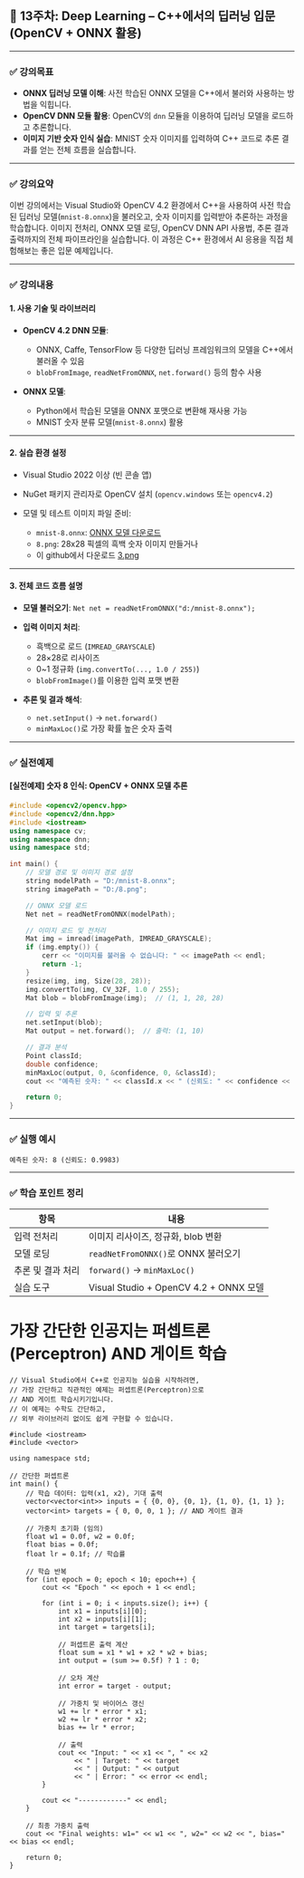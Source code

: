 ## 📘 13주차: Deep Learning – C++에서의 딥러닝 입문 (OpenCV + ONNX 활용)

---

### ✅ 강의목표

* **ONNX 딥러닝 모델 이해**: 사전 학습된 ONNX 모델을 C++에서 불러와 사용하는 방법을 익힙니다.
* **OpenCV DNN 모듈 활용**: OpenCV의 `dnn` 모듈을 이용하여 딥러닝 모델을 로드하고 추론합니다.
* **이미지 기반 숫자 인식 실습**: MNIST 숫자 이미지를 입력하여 C++ 코드로 추론 결과를 얻는 전체 흐름을 실습합니다.

---

### ✅ 강의요약

이번 강의에서는 Visual Studio와 OpenCV 4.2 환경에서 C++을 사용하여 사전 학습된 딥러닝 모델(`mnist-8.onnx`)을 불러오고, 숫자 이미지를 입력받아 추론하는 과정을 학습합니다. 이미지 전처리, ONNX 모델 로딩, OpenCV DNN API 사용법, 추론 결과 출력까지의 전체 파이프라인을 실습합니다. 이 과정은 C++ 환경에서 AI 응용을 직접 체험해보는 좋은 입문 예제입니다.

---

### ✅ 강의내용

#### 1. 사용 기술 및 라이브러리

* **OpenCV 4.2 DNN 모듈**:

  * ONNX, Caffe, TensorFlow 등 다양한 딥러닝 프레임워크의 모델을 C++에서 불러올 수 있음
  * `blobFromImage`, `readNetFromONNX`, `net.forward()` 등의 함수 사용

* **ONNX 모델**:

  * Python에서 학습된 모델을 ONNX 포맷으로 변환해 재사용 가능
  * MNIST 숫자 분류 모델(`mnist-8.onnx`) 활용

---

#### 2. 실습 환경 설정

* Visual Studio 2022 이상 (빈 콘솔 앱)
* NuGet 패키지 관리자로 OpenCV 설치 (`opencv.windows` 또는 `opencv4.2`)
* 모델 및 테스트 이미지 파일 준비:

  * `mnist-8.onnx`: [ONNX 모델 다운로드](https://github.com/onnx/models/blob/main/validated/vision/classification/mnist/model/mnist-8.onnx)
  * `8.png`: 28x28 픽셀의 흑백 숫자 이미지 만들거나
  * 이 github에서 다운로드 [3.png](https://github.com/jcshim/cpp/edit/main/book3.png)
---

#### 3. 전체 코드 흐름 설명

* **모델 불러오기**:
  `Net net = readNetFromONNX("d:/mnist-8.onnx");`

* **입력 이미지 처리**:

  * 흑백으로 로드 (`IMREAD_GRAYSCALE`)
  * 28×28로 리사이즈
  * 0\~1 정규화 (`img.convertTo(..., 1.0 / 255)`)
  * `blobFromImage()`를 이용한 입력 포맷 변환

* **추론 및 결과 해석**:

  * `net.setInput()` → `net.forward()`
  * `minMaxLoc()`로 가장 확률 높은 숫자 출력

---

### ✅ 실전예제

#### \[실전예제] 숫자 8 인식: OpenCV + ONNX 모델 추론

```cpp
#include <opencv2/opencv.hpp>
#include <opencv2/dnn.hpp>
#include <iostream>
using namespace cv;
using namespace dnn;
using namespace std;

int main() {
    // 모델 경로 및 이미지 경로 설정
    string modelPath = "D:/mnist-8.onnx";
    string imagePath = "D:/8.png";

    // ONNX 모델 로드
    Net net = readNetFromONNX(modelPath);

    // 이미지 로드 및 전처리
    Mat img = imread(imagePath, IMREAD_GRAYSCALE);
    if (img.empty()) {
        cerr << "이미지를 불러올 수 없습니다: " << imagePath << endl;
        return -1;
    }
    resize(img, img, Size(28, 28));
    img.convertTo(img, CV_32F, 1.0 / 255);
    Mat blob = blobFromImage(img);  // (1, 1, 28, 28)

    // 입력 및 추론
    net.setInput(blob);
    Mat output = net.forward();  // 출력: (1, 10)

    // 결과 분석
    Point classId;
    double confidence;
    minMaxLoc(output, 0, &confidence, 0, &classId);
    cout << "예측된 숫자: " << classId.x << " (신뢰도: " << confidence << ")" << endl;

    return 0;
}
```

---

### ✅ 실행 예시

```
예측된 숫자: 8 (신뢰도: 0.9983)
```

---

### ✅ 학습 포인트 정리

| 항목         | 내용                                   |
| ---------- | ------------------------------------ |
| 입력 전처리     | 이미지 리사이즈, 정규화, blob 변환               |
| 모델 로딩      | `readNetFromONNX()`로 ONNX 불러오기       |
| 추론 및 결과 처리 | `forward()` → `minMaxLoc()`          |
| 실습 도구      | Visual Studio + OpenCV 4.2 + ONNX 모델 |

# 가장 간단한 인공지는 퍼셉트론(Perceptron) AND 게이트 학습
```
// Visual Studio에서 C++로 인공지능 실습을 시작하려면, 
// 가장 간단하고 직관적인 예제는 퍼셉트론(Perceptron)으로 
// AND 게이트 학습시키기입니다.
// 이 예제는 수학도 간단하고, 
// 외부 라이브러리 없이도 쉽게 구현할 수 있습니다.

#include <iostream>
#include <vector>

using namespace std;

// 간단한 퍼셉트론
int main() {
    // 학습 데이터: 입력(x1, x2), 기대 출력
    vector<vector<int>> inputs = { {0, 0}, {0, 1}, {1, 0}, {1, 1} };
    vector<int> targets = { 0, 0, 0, 1 }; // AND 게이트 결과

    // 가중치 초기화 (임의)
    float w1 = 0.0f, w2 = 0.0f;
    float bias = 0.0f;
    float lr = 0.1f; // 학습률

    // 학습 반복
    for (int epoch = 0; epoch < 10; epoch++) {
        cout << "Epoch " << epoch + 1 << endl;

        for (int i = 0; i < inputs.size(); i++) {
            int x1 = inputs[i][0];
            int x2 = inputs[i][1];
            int target = targets[i];

            // 퍼셉트론 출력 계산
            float sum = x1 * w1 + x2 * w2 + bias;
            int output = (sum >= 0.5f) ? 1 : 0;

            // 오차 계산
            int error = target - output;

            // 가중치 및 바이어스 갱신
            w1 += lr * error * x1;
            w2 += lr * error * x2;
            bias += lr * error;

            // 출력
            cout << "Input: " << x1 << ", " << x2
                << " | Target: " << target
                << " | Output: " << output
                << " | Error: " << error << endl;
        }

        cout << "------------" << endl;
    }

    // 최종 가중치 출력
    cout << "Final weights: w1=" << w1 << ", w2=" << w2 << ", bias=" << bias << endl;

    return 0;
}
```
